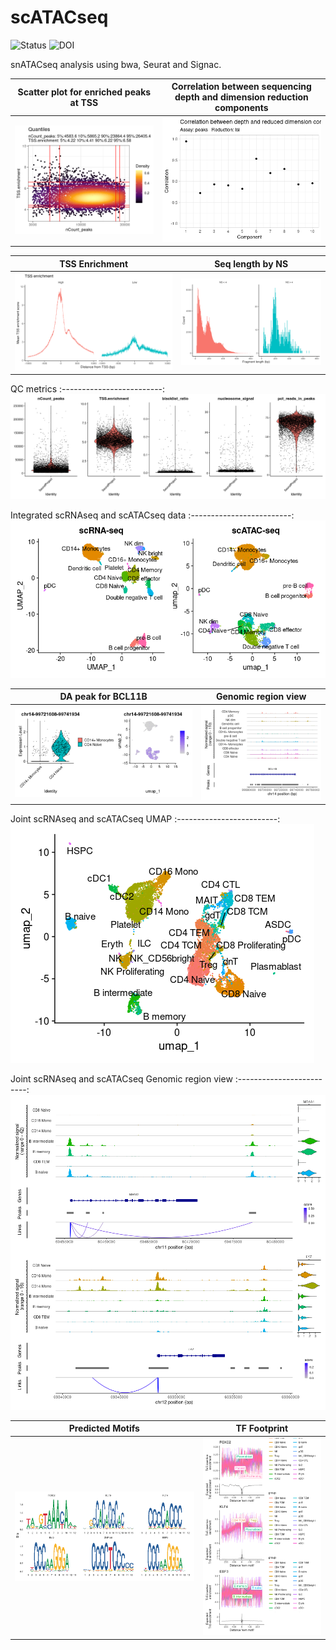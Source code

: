 # scATACseq

![Status](https://img.shields.io/badge/status-alpha-red)
![DOI](https://img.shields.io/badge/DOI-in__progress-blue)

snATACseq analysis using bwa, Seurat and Signac.

Scatter plot for enriched peaks at TSS      | Correlation between sequencing depth and dimension reduction components   
:-------------------------:|:-------------------------:
![](https://github.com/hasanwraeth/scATAC/blob/main/Rplot01.png)  |  ![](https://github.com/hasanwraeth/scATAC/blob/main/Rplot.png)

TSS Enrichment      | Seq length by NS   
:-------------------------:|:-------------------------:
![](https://github.com/hasanwraeth/scATAC/blob/main/unnamed-chunk-12-1.png)  |  ![](https://github.com/hasanwraeth/scATAC/blob/main/unnamed-chunk-13-1.png)

QC metrics 
:-------------------------:
![](https://github.com/hasanwraeth/scATAC/blob/main/unnamed-chunk-14-1.png)

Integrated scRNAseq and scATACseq data
:-------------------------:
![](https://github.com/hasanwraeth/scATAC/blob/main/Rplot04.png)

DA peak for BCL11B      | Genomic region view   
:-------------------------:|:-------------------------:
![](https://github.com/hasanwraeth/scATAC/blob/main/Rplot05.png)  |  ![](https://github.com/hasanwraeth/scATAC/blob/main/Rplot06.png)

Joint scRNAseq and scATACseq UMAP
:-------------------------:
![](https://github.com/hasanwraeth/scATAC/blob/main/Rplotj.png)

Joint scRNAseq and scATACseq Genomic region view
:-------------------------:
![](https://github.com/hasanwraeth/scATAC/blob/main/Rplotj01.png)

Predicted Motifs     | TF Footprint
:-------------------------:|:-------------------------:
![](https://github.com/hasanwraeth/scATAC/blob/main/Motif.png)  |  ![](https://github.com/hasanwraeth/scATAC/blob/main/TF.png)
